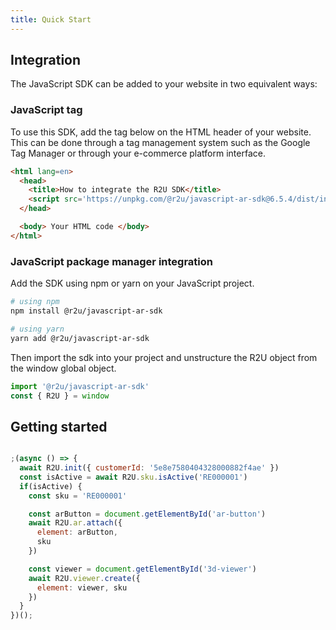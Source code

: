 ```yaml
---
title: Quick Start
---
```


## Integration

The JavaScript SDK can be added to your website in two equivalent ways:

### JavaScript tag

To use this SDK, add the tag below on the HTML header of your website. This can be done through a tag management system such as the Google Tag Manager or through your e-commerce platform interface.

```html
<html lang=en>
  <head>
    <title>How to integrate the R2U SDK</title>
    <script src='https://unpkg.com/@r2u/javascript-ar-sdk@6.5.4/dist/index.js'></script>
  </head>

  <body> Your HTML code </body>
</html>
```

### JavaScript package manager integration

Add the SDK using npm or yarn on your JavaScript project.

```bash
# using npm
npm install @r2u/javascript-ar-sdk

# using yarn
yarn add @r2u/javascript-ar-sdk
```

Then import the sdk into your project and unstructure the R2U object from the window global object.

```typescript
import '@r2u/javascript-ar-sdk'
const { R2U } = window
```

## Getting started

```javascript

;(async () => {
  await R2U.init({ customerId: '5e8e7580404328000882f4ae' })
  const isActive = await R2U.sku.isActive('RE000001')
  if(isActive) {
    const sku = 'RE000001'

    const arButton = document.getElementById('ar-button')
    await R2U.ar.attach({
      element: arButton,
      sku
    })

    const viewer = document.getElementById('3d-viewer')
    await R2U.viewer.create({
      element: viewer, sku
    })
  }
})();
```